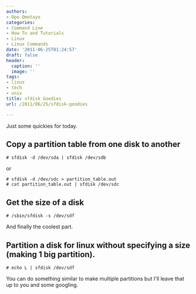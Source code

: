 ```yaml
---
authors:
- Ope Omotayo
categories:
- Command Line
- How To and Tutorials
- Linux
- Linux Commands
date: '2011-06-25T01:24:57'
draft: false
header:
  caption: ''
  image: ''
tags:
- linux
- tech
- unix
title: sfdisk Goodies
url: /2011/06/25/sfdisk-goodies

---
```


Just some quickies for today.

## Copy a partition table from one disk to another

    # sfdisk -d /dev/sda | sfdisk /dev/sdb

or

    # sfdisk -d /dev/sdc > partition_table.out  
    # cat partition_table.out | sfdisk /dev/sdc

## Get the size of a disk

    # /sbin/sfdisk -s /dev/sdf

And finally the coolest part.

## Partition a disk for linux without specifying a size (making 1 big partition).

    # echo L | sfdisk /dev/sdf

You can do something similar to make multiple partitions but I'll leave that up to you and some googling.
